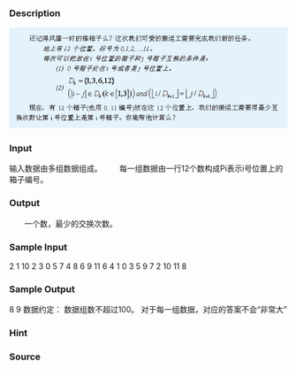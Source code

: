 
### Description
![](/JudgeOnline/upload/201312/11(3).jpg)
### Input
输入数据由多组数据组成。
       每一组数据由一行12个数构成Pi表示i号位置上的箱子编号。

### Output
       一个数，最少的交换次数。

### Sample Input
2
1 10 2 3 0 5 7 4 8 6 9 11
6 4 1 0 3 5 9 7 2 10 11 8

### Sample Output
8
9
数据约定：
数据组数不超过100。
对于每一组数据，对应的答案不会“非常大”
### Hint

### Source
